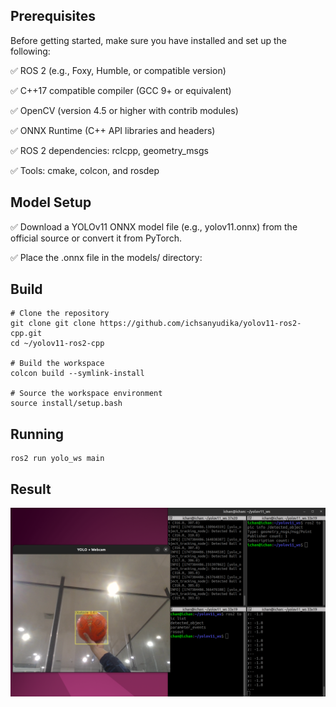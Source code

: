 ## Prerequisites

Before getting started, make sure you have installed and set up the following:

  ✅ ROS 2 (e.g., Foxy, Humble, or compatible version)

  ✅ C++17 compatible compiler (GCC 9+ or equivalent)

  ✅ OpenCV (version 4.5 or higher with contrib modules)

  ✅ ONNX Runtime (C++ API libraries and headers)

  ✅ ROS 2 dependencies: rclcpp, geometry_msgs

  ✅ Tools: cmake, colcon, and rosdep

## Model Setup

  ✅ Download a YOLOv11 ONNX model file (e.g., yolov11.onnx) from the official source or convert it from PyTorch.

  ✅ Place the .onnx file in the models/ directory:

## Build

    # Clone the repository
    git clone git clone https://github.com/ichsanyudika/yolov11-ros2-cpp.git
    cd ~/yolov11-ros2-cpp
    
    # Build the workspace
    colcon build --symlink-install
    
    # Source the workspace environment
    source install/setup.bash

## Running

    ros2 run yolo_ws main

## Result

![](output/output.png)  


